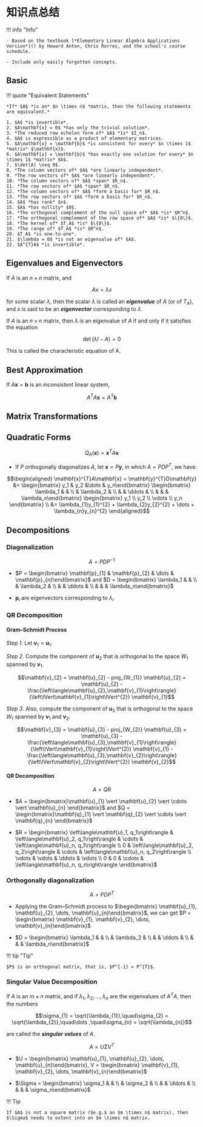 # 知识点总结

!!! info "Info"

    - Based on the textbook [*Elementary Linear Algebra Applications Version*]() by Howard Anton, Chris Rorres, and the school's course schedule.

    - Include only easily forgotten concepts.

## Basic

!!! quote "Equivalent Statements"

    *If* $A$ *is an* $n \times n$ *matrix, then the following statements are equivalent.*

    1. $A$ *is invertible*.
    2. $A\mathbf{x} = 0$ *has only the trivial solution*.
    3. *The reduced row echelon form of* $A$ *is* $I_n$.
    4. $A$ is expressible as a product of elementary matrices.
    5. $A\mathbf{x} = \mathbf{b}$ *is consistent for every* $n \times 1$ *matrix* $\mathbf{x}$.
    6. $A\mathbf{x} = \mathbf{b}$ *has exactly one solution for every* $n \times 1$ *matrix* $b$.
    7. $\det(A) \neq 0$.
    8. *The column vectors of* $A$ *are linearly independent*.
    9. *The row vectors of* $A$ *are linearly independent*.
    10. *The column vectors of* $A$ *span* $R_n$.
    11. *The row vectors of* $A$ *span* $R_n$.
    12. *The column vectors of* $A$ *form a basis for* $R_n$.
    13. *The row vectors of* $A$ *form a basis for* $R_n$.
    14. $A$ *has rank* $n$.
    15. $A$ *has nullity* $0$.
    16. *The orthogonal complement of the null space of* $A$ *is* $R^n$.
    17. *The orthogonal complement of the row space of* $A$ *is* $\{0\}$.
    18. *The kernel of* $T_A$ *is* $\{0\}$.
    19. *The range of* $T_A$ *is* $R^n$.
    20. $T_A$ *is one-to-one*.
    21. $\lambda = 0$ *is not an eigenvalue of* $A$.
    22. $A^{T}A$ *is invertible*.

## Eigenvalues and Eigenvectors

If $A$ is an $n \times n$ matrix, and

$$Ax = \lambda x$$

for some scalar $\lambda$, then the scalar $\lambda$ is called an ***eigenvalue*** of $A$ (or of $T_A$), and $x$ is said to be an ***eigenvector*** corresponding to $\lambda$.

If $A$ is an $n \times n$ matrix, then $\lambda$ is an eigenvalue of $A$ if and only if it satisfies the equation

$$\det\left(\lambda I − A \right) = 0$$

This is called the characteristic equation of A.

## Best Approximation

If $A\mathbf{x} = \mathbf{b}$ is an *inconsistent* linear system,

$$A^{T}A\mathbf{x} = A^{T}\mathbf{b}$$

## Matrix Transformations

## Quadratic Forms

$$Q_{A}(\mathbf{x}) = \mathbf{x}^{T}A\mathbf{x}$$

- If $P$ orthogonally diagonalizes $A$, let $\mathbf{x} = P\mathbf{y}$, in which $A = PDP^T$, we have: 

$$\begin{aligned}
\mathbf{x}^{T}A\mathbf{x} = \mathbf{y}^{T}D\mathbf{y} &= \begin{bmatrix} y_1 & y_2 &\dots & y_n\end{bmatrix}
\begin{bmatrix} \lambda_1 & & \\
& \lambda_2 & \\
& & \ddots & \\
& & & \lambda_n\end{bmatrix}
\begin{bmatrix} y_1 \\ y_2 \\ \vdots \\ y_n \end{bmatrix} \\
&= \lambda_{1}y_{1}^{2} + \lambda_{2}y_{2}^{2} + \dots + \lambda_{n}y_{n}^{2}
\end{aligned}$$

## Decompositions

### Diagonalization

$$A = PDP^{-1}$$

- $P = \begin{bmatrix} \mathbf{p}_{1} & \mathbf{p}_{2} & \dots & \mathbf{p}_{n}\end{bmatrix}$ and $D = \begin{bmatrix} \lambda_1 & & \\
& \lambda_2 & \\
& & \ddots & \\
& & & \lambda_n\end{bmatrix}$

- $\mathbf{p}_{i}$ are eigenvectors corresponding to $\lambda_{i}$

### QR Decomposition

#### Gram–Schmidt Process

$Step$ *1*. Let $\mathbf{v}_{1} = \mathbf{u}_{1}$.

$Step$ *2*. Compute the component of $\mathbf{u}_{2}$ that is orthogonal to the space $W_{1}$ spanned by $\mathbf{v}_{1}$. 

$$\mathbf{v}_{2} = \mathbf{u}_{2} - proj_{W_{1}} \mathbf{u}_{2} = \mathbf{u}_{2} - \frac{\left\langle\mathbf{u}_{2},\mathbf{v}_{1}\right\rangle}{\left\lVert\mathbf{v}_{1}\right\lVert^{2}} \mathbf{v}_{1}$$

$Step$ *3*. Also, compute the component of $\mathbf{u}_{3}$ that is orthogonal to the space $W_{1}$ spanned by $\mathbf{v}_{1}$ and $\mathbf{v}_{2}$. 

$$\mathbf{v}_{3} = \mathbf{u}_{3} - proj_{W_{2}} \mathbf{u}_{3} = \mathbf{u}_{3} - \frac{\left\langle\mathbf{u}_{3},\mathbf{v}_{1}\right\rangle}{\left\lVert\mathbf{v}_{1}\right\lVert^{2}} \mathbf{v}_{1} - \frac{\left\langle\mathbf{u}_{3},\mathbf{v}_{2}\right\rangle}{\left\lVert\mathbf{v}_{2}\right\lVert^{2}} \mathbf{v}_{2}$$

#### QR Decomposition

$$A = QR$$

- $A = \begin{bmatrix}\mathbf{u}_{1} \vert \mathbf{u}_{2} \vert \cdots \vert \mathbf{u}_{n} \end{bmatrix}$ and $Q = \begin{bmatrix}\mathbf{q}_{1} \vert \mathbf{q}_{2} \vert \cdots \vert \mathbf{q}_{n} \end{bmatrix}$

- $R = \begin{bmatrix}
\left\langle\mathbf{u}_1, q_1\right\rangle & \left\langle\mathbf{u}_2, q_1\right\rangle & \cdots & \left\langle\mathbf{u}_n, q_1\right\rangle \\
0                   & \left\langle\mathbf{u}_2, q_2\right\rangle & \cdots & \left\langle\mathbf{u}_n, q_2\right\rangle \\
\vdots              & \vdots              & \ddots & \vdots              \\
0                   & 0                   & \cdots & \left\langle\mathbf{u}_n, q_n\right\rangle
\end{bmatrix}$

### Orthogonally diagonalization

$$A = PDP^{T}$$

- Applying the Gram–Schmidt process to $\begin{bmatrix} \mathbf{u}_{1}, \mathbf{u}_{2}, \dots, \mathbf{u}_{n}\end{bmatrix}$, we can get $P = \begin{bmatrix} \mathbf{v}_{1}, \mathbf{v}_{2}, \dots, \mathbf{v}_{n}\end{bmatrix}$

-  $D = \begin{bmatrix} \lambda_1 & & \\
& \lambda_2 & \\
& & \ddots & \\
& & & \lambda_n\end{bmatrix}$

!!! tip "Tip"

    $P$ is an orthogonal matrix, that is, $P^{-1} = P^{T}$.

### Singular Value Decomposition

If $A$ is an $m \times n$ matrix, and if $\lambda_{1}, \lambda_{2}, \dots, \lambda_{n}$ are the eigenvalues of $A^{T}A$, then the numbers

$$\sigma_{1} = \sqrt{\lambda_{1}},\quad\sigma_{2} = \sqrt{\lambda_{2}},\quad\dots ,\quad\sigma_{n} = \sqrt{\lambda_{n}}$$

are called the ***singular values*** of $A$.

$$A = U \Sigma V^{T}$$

- $U = \begin{bmatrix} \mathbf{u}_{1}, \mathbf{u}_{2}, \dots, \mathbf{u}_{n}\end{bmatrix}, V = \begin{bmatrix} \mathbf{v}_{1}, \mathbf{v}_{2}, \dots, \mathbf{v}_{n}\end{bmatrix}$

- $\Sigma = \begin{bmatrix} \sigma_1 & & \\
& \sigma_2 & \\
& & \ddots & \\
& & & \sigma_n\end{bmatrix}$

!!! Tip

    If $A$ is not a square matrix ($e.g.$ an $m \times n$ matrix), then $\Sigma$ needs to extent into an $m \times n$ matrix.